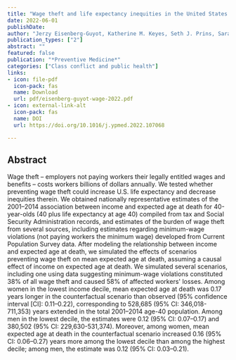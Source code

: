 ```yaml
---
title: "Wage theft and life expectancy inequities in the United States: A simulation study"
date: 2022-06-01
publishDate: 
author: "Jerzy Eisenberg-Guyot, Katherine M. Keyes, Seth J. Prins, Sarah McKetta, Stephen J. Mooney, Lisa M. Bates, Melanie M. Wall, Jonathan M. Platt"
publication_types: ["2"]
abstract: ""
featured: false
publication: "*Preventive Medicine*"
categories: ["Class conflict and public health"]
links:
- icon: file-pdf
  icon-pack: fas
  name: Download
  url: pdf/eisenberg-guyot-wage-2022.pdf
- icon: external-link-alt
  icon-pack: fas
  name: DOI
  url: https://doi.org/10.1016/j.ypmed.2022.107068

---
```


## Abstract

Wage theft – employers not paying workers their legally entitled wages and benefits – costs workers billions of dollars annually. We tested whether preventing wage theft could increase U.S. life expectancy and decrease inequities therein. We obtained nationally representative estimates of the 2001–2014 association between income and expected age at death for 40-year-olds (40 plus life expectancy at age 40) compiled from tax and Social Security Administration records, and estimates of the burden of wage theft from several sources, including estimates regarding minimum-wage violations (not paying workers the minimum wage) developed from Current Population Survey data. After modeling the relationship between income and expected age at death, we simulated the effects of scenarios preventing wage theft on mean expected age at death, assuming a causal effect of income on expected age at death. We simulated several scenarios, including one using data suggesting minimum-wage violations constituted 38% of all wage theft and caused 58% of affected workers' losses. Among women in the lowest income decile, mean expected age at death was 0.17 years longer in the counterfactual scenario than observed (95% confidence interval [CI]: 0.11–0.22), corresponding to 528,685 (95% CI: 346,018-711,353) years extended in the total 2001–2014 age-40 population. Among men in the lowest decile, the estimates were 0.12 (95% CI: 0.07–0.17) and 380,502 (95% CI: 229,630-531,374). Moreover, among women, mean expected age at death in the counterfactual scenario increased 0.16 (95% CI: 0.06–0.27) years more among the lowest decile than among the highest decile; among men, the estimate was 0.12 (95% CI: 0.03–0.21).